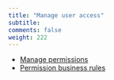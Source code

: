 ```yaml
---
title: "Manage user access"
subtitle: 
comments: false
weight: 222
---
```


* [Manage permissions](https://sis-cc.gitlab.io/dotstatsuite-documentation/using-dlm/manage-permissions/manage-permissions/)
* [Permission business rules](https://sis-cc.gitlab.io/dotstatsuite-documentation/using-dlm/manage-permissions/permission-rules/)
